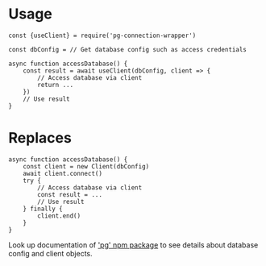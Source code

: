 # Usage

```
const {useClient} = require('pg-connection-wrapper')

const dbConfig = // Get database config such as access credentials

async function accessDatabase() {
    const result = await useClient(dbConfig, client => {
        // Access database via client
        return ...
    })
    // Use result
}
```

# Replaces

```
async function accessDatabase() {
    const client = new Client(dbConfig)
    await client.connect()
    try {
        // Access database via client
        const result = ...
        // Use result
    } finally {
        client.end()
    }
}
```

Look up documentation of ['pg' npm package](https://www.npmjs.com/package/pg) to see details about database config and client objects.
